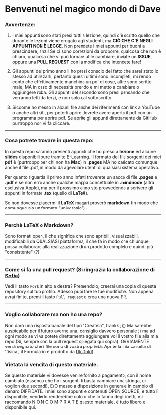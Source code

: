 # Benvenuti nel magico mondo di Dave

### Avvertenze:

1) I miei appunti sono stati presi tutti a lezione, quindi c'è scritto quello che durante le lezioni viene erogato agli studenti, ma **CIÒ CHE C'È NEGLI APPUNTI NON È LEGGE**. Non prendete i miei appunti per buoni a prescindere, anzi! Se ci sono correzioni da proporre, qualcosa che non è chiaro, qualcosa che vi può tornare utile cambiare, inviate un **ISSUE**, oppure una **PULL REQUEST** con la modifica che intendete fare!

2) Gli appunti del primo anno li ho presi conscio del fatto che sarei stato io stesso ad utilizzarli, pertanto questi ultimi sono incompleti, mi rendo conto che effettivamente manchino un po' di cose, altre sono scritte male, MA in caso di necessità prendo e mi metto a cambiare o aggiungere roba. Gli appunti del secondo sono presi pensando che verranno letti da terzi, e non solo dal sottoscritto

3) Siccome ho messo in alcuni file anche dei riferimenti con link a YouTube o anche altri siti, per poterli aprire dovrete avere aperto il pdf con un programma per aprire pdf. Se aprite gli appunti direttamente da GitHub purtroppo non vi fa cliccare.

------

### Cosa potrete trovare in questa repo:

In questa repo saranno presenti appunti che ho preso a **lezione** ed  alcune **slides** disponibili pure tramite E-Learning. Il formato dei file sorgenti dei miei **pdf** è (purtroppo per chi non ha **Mac**) in **.pages** MA ho caricato comunque anche il file .pdf, in modo da agevolare utenti di qualsiasi sistema operativo.



Per quanto riguarda il primo anno infatti troverete un sacco di file **.pages** e **.pdf** e se non erro anche qualche mappa concettuale in **.mindnode** (altra esclusiva Apple), ma per il prossimo anno sto provvedendo a scrivere gli appunti in formato **.tex** (quello di **LaTeX**). 

Se non dovesse piacermi il **LaTeX** magari proverò **markdown** (In modo che comunque sia un formato "universale") . 

------

### Perchè LaTeX o Markdown?

Sono formati open, il che significa che sono apribili, visualizzabili, modificabili da QUALSIASI piattaforma, il che fa in modo che chiunque possa collaborare alla realizzazione di un prodotto completo e quindi più "consistente" (?)

------

### Come si fa una pull request? (Si ringrazia la collaborazione di [Sofia](https://github.com/amarusofia))
Vedi il tasto `Fork` in alto a destra? Premendolo, creerai una copia di questa repository sul tuo profilo.
Adesso puoi fare le tue modifiche. Non appena avrai finito, premi il tasto `Pull request` e crea una nuova PR. 

------

### Voglio collaborare ma non ho una repo?

Non darò una risposta banale del tipo "Createla", trankk ;))) Ma sarebbe auspicabile per il futuro averne una,
consiglio davvero personale ;) ma ad ogni modo se vi va potete direttamente aggiungere voi il vostro file alla
mia repo (Sì, sempre con la pull request spiegata qui sopra). OVVIAMENTE verrà segnato che i file sono di 
vostra proprietà. Aprite la mia cartella di 'fisica', il Formulario è prodotto da [DlcGold](https://github.com/dlcgold))

### Vietata la vendita di questo materiale.

Se questo materiale vi dovesse venire fornito a pagamento, con il nome cambiato (essendo che ho i sorgenti ti basta
cambiare una stringa, ci voglion due secondi), E/O messo a disposizione in generale in cambio di denaro DIFFIDATE.
I miei sono appunti e contenuti OPEN SOURCE, è tutto lì disponibile, venderlo renderebbe coloro che lo fanno 
degli inetti, mi raccomando N O N  C O M P R A T E questo materiale, è tutto libero e disponibile qui.








